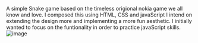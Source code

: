 A simple Snake game based on the timeless origional nokia game we all know and love.
I composed this using HTML, CSS and javaScript
I intend on extending the design more and implementing a more fun aesthetic. 
I initially wanted to focus on the funtionality in order to practice javaScript skills.
![image](https://github.com/mlync87/snake-game/assets/112760708/40fbaee6-188f-4174-9b6d-e37f302d3ea6)
